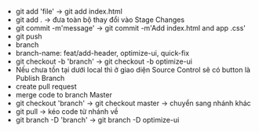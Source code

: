 - git add 'file' -> git add index.html
- git add . -> đưa toàn bộ thay đổi vào Stage Changes
- git commit -m'message' -> git commit -m'Add index.html and app .css'
- git push
- branch 
- branch-name: feat/add-header, optimize-ui, quick-fix
- git checkout -b 'branch' -> git checkout -b optimize-ui
- Nếu chưa tồn tại dưới local thì ở giao diện Source Control sẽ có button là Publish Branch
- create pull request
- merge code to branch Master
- git checkout 'branch' -> git checkout master -> chuyển sang nhánh khác
- git pull -> kéo code từ nhánh về
- git branch -D 'branch' -> git branch -D optimize-ui
